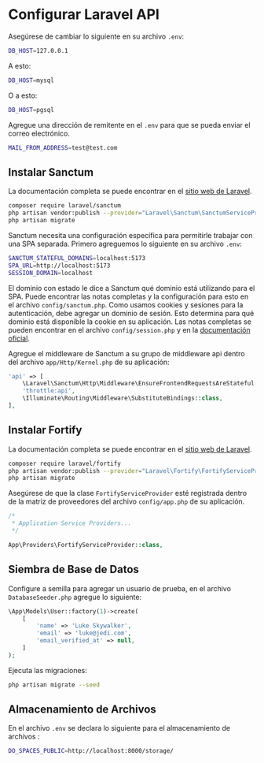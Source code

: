 # Configurar Laravel API

Asegúrese de cambiar lo siguiente en su archivo `.env`:

```sh
DB_HOST=127.0.0.1
```
A esto:

```sh
DB_HOST=mysql
```
O a esto:

```sh
DB_HOST=pgsql
```

Agregue una dirección de remitente en el `.env` para que se pueda enviar el correo electrónico.

```sh
MAIL_FROM_ADDRESS=test@test.com
```

## Instalar Sanctum

La documentación completa se puede encontrar en el [sitio web de Laravel](https://laravel.com/docs/9.x/sanctum).

```sh
composer require laravel/sanctum
php artisan vendor:publish --provider="Laravel\Sanctum\SanctumServiceProvider"
php artisan migrate
```

Sanctum necesita una configuración específica para permitirle trabajar con una SPA separada. Primero agreguemos lo siguiente en su archivo `.env`:

```sh
SANCTUM_STATEFUL_DOMAINS=localhost:5173
SPA_URL=http://localhost:5173
SESSION_DOMAIN=localhost
```

El dominio con estado le dice a Sanctum qué dominio está utilizando para el SPA. Puede encontrar las notas completas y la configuración para esto en el archivo `config/sanctum.php`. Como usamos cookies y sesiones para la autenticación, debe agregar un dominio de sesión. Esto determina para qué dominio está disponible la cookie en su aplicación. Las notas completas se pueden encontrar en el archivo `config/session.php` y en la [documentación oficial](https://laravel.com/docs/9.x/sanctum#spa-authentication).

Agregue el middleware de Sanctum a su grupo de middleware api dentro del archivo `app/Http/Kernel.php` de su aplicación:

```php
'api' => [
    \Laravel\Sanctum\Http\Middleware\EnsureFrontendRequestsAreStateful::class,
    'throttle:api',
    \Illuminate\Routing\Middleware\SubstituteBindings::class,
],
```

## Instalar Fortify

La documentación completa se puede encontrar en el [sitio web de Laravel](https://laravel.com/docs/9.x/fortify).

```sh
composer require laravel/fortify
php artisan vendor:publish --provider="Laravel\Fortify\FortifyServiceProvider"
php artisan migrate
```

Asegúrese de que la clase `FortifyServiceProvider` esté registrada dentro de la matriz de proveedores del archivo `config/app.php` de su aplicación.

```php
/*
 * Application Service Providers...
 */

App\Providers\FortifyServiceProvider::class,
```

## Siembra de Base de Datos

Configure a semilla para agregar un usuario de prueba, en el archivo `DatabaseSeeder.php` agregue lo siguiente:


```php
\App\Models\User::factory(1)->create(
    [
        'name' => 'Luke Skywalker',
        'email' => 'luke@jedi.com',
        'email_verified_at' => null,
    ]
);
```

Ejecuta las migraciones:

```sh
php artisan migrate --seed
```
## Almacenamiento de Archivos

En el archivo `.env` se declara lo siguiente para el almacenamiento de archivos :

```sh
DO_SPACES_PUBLIC=http://localhost:8000/storage/
```
